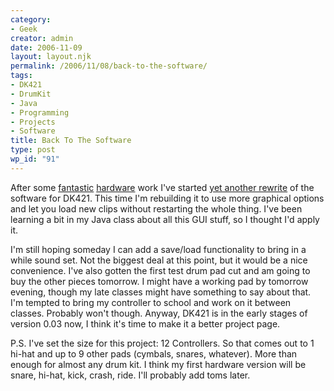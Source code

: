 ```yaml
---
category:
- Geek
creator: admin
date: 2006-11-09
layout: layout.njk
permalink: /2006/11/08/back-to-the-software/
tags:
- DK421
- DrumKit
- Java
- Programming
- Projects
- Software
title: Back To The Software
type: post
wp_id: "91"
---
```


After some [fantastic](/2006/11/05/dk421-hardware/) [hardware](/2006/11/08/more-dk421-hardware/) work I've started [yet another rewrite](/2006/10/12/drumkit-v002-dk421-v002/) of the software for DK421.  This time I'm rebuilding it to use more graphical options and let you load new clips without restarting the whole thing.  I've been learning a bit in my Java class about all this GUI stuff, so I thought I'd apply it.

I'm still hoping someday I can add a save/load functionality to bring in a while sound set.  Not the biggest deal at this point, but it would be a nice convenience. I've also gotten the first test drum pad cut and am going to buy the other pieces tomorrow.  I might have a working pad by tomorrow evening, though my late classes might have something to say about that.  I'm tempted to bring my controller to school and work on it between classes.  Probably won't though.  Anyway, DK421 is in the early stages of version 0.03 now, I think it's time to make it a better project page.

P.S. I've set the size for this project: 12 Controllers.  So that comes out to 1 hi-hat and up to 9 other pads (cymbals, snares, whatever).  More than enough for almost any drum kit.  I think my first hardware version will be snare, hi-hat, kick, crash, ride.  I'll probably add toms later.
